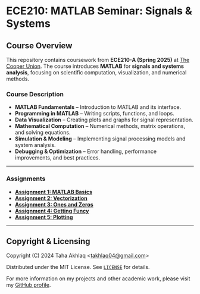 # ECE210: MATLAB Seminar: Signals & Systems

## Course Overview
This repository contains coursework from **ECE210-A (Spring 2025)** at [The Cooper Union](http://www.cooper.edu). The course introduces **MATLAB** for **signals and systems analysis**, focusing on scientific computation, visualization, and numerical methods.

### Course Description
- **MATLAB Fundamentals** – Introduction to MATLAB and its interface.
- **Programming in MATLAB** – Writing scripts, functions, and loops.
- **Data Visualization** – Creating plots and graphs for signal representation.
- **Mathematical Computation** – Numerical methods, matrix operations, and solving equations.
- **Simulation & Modeling** – Implementing signal processing models and system analysis.
- **Debugging & Optimization** – Error handling, performance improvements, and best practices.

---

### **Assignments**
- **[Assignment 1: MATLAB Basics](Assignments/Assignment_1.m)**
- **[Assignment 2: Vectorization](Assignments/Assignment_2.m)**
- **[Assignment 3: Ones and Zeros](Assignments/Assignment_3.m)**
- **[Assignment 4: Getting Funcy](Assignments/Assignment_4.m)**
- **[Assignment 5: Plotting](Assignments/Assignment_5.m)**
---

## Copyright & Licensing
Copyright (C) 2024 Taha Akhlaq <[takhlaq04@gmail.com](mailto:takhlaq04@gmail.com)>

Distributed under the MIT License. See [`LICENSE`](LICENSE) for details.

For more information on my projects and other academic work, please visit my [GitHub profile](https://github.com/TahaAkhlaq).
